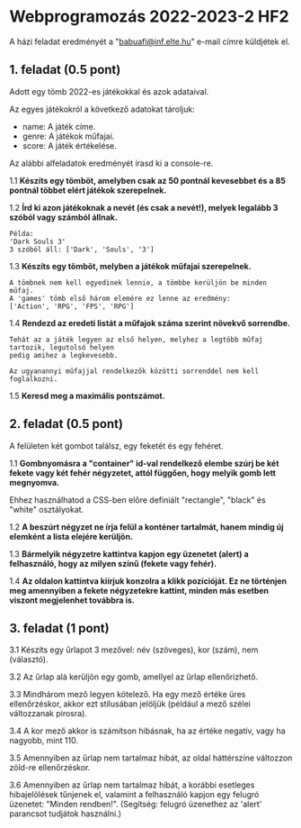 # Webprogramozás 2022-2023-2 HF2

A házi feladat eredményét a "babuafi@inf.elte.hu" e-mail címre küldjétek el.

## 1. feladat (0.5 pont)

Adott egy tömb 2022-es játékokkal és azok adataival.

Az egyes játékokról a következő adatokat tároljuk:
- name: A játék címe.
- genre: A játékok műfajai.
- score: A játék értékelése.

Az alábbi alfeladatok eredményét írasd ki a console-re.

1.1 **Készíts egy tömböt, amelyben csak az 50 pontnál kevesebbet és a 85 pontnál többet
elért játékok szerepelnek.**

1.2 **Írd ki azon játékoknak a nevét (és csak a nevét!), melyek legalább 3 szóból vagy számból
állnak.**

    Példa:
    'Dark Souls 3'
    3 szóból áll: ['Dark', 'Souls', '3']

1.3 **Készíts egy tömböt, melyben a játékok műfajai szerepelnek.**

    A tömbnek nem kell egyedinek lennie, a tömbbe kerüljön be minden műfaj.
    A 'games' tömb első három elemére ez lenne az eredmény:
    ['Action', 'RPG', 'FPS', 'RPG']

1.4 **Rendezd az eredeti listát a műfajok száma szerint növekvő sorrendbe.**

    Tehát az a játék legyen az első helyen, melyhez a legtöbb műfaj tartozik, legutolsó helyen
    pedig amihez a legkevesebb.

    Az ugyanannyi műfajjal rendelkezők közötti sorrenddel nem kell foglalkozni.

1.5 **Keresd meg a maximális pontszámot.**

## 2. feladat (0.5 pont)

A felületen két gombot találsz, egy feketét és egy fehéret.

1.1 **Gombnyomásra a "container" id-val rendelkező elembe szúrj be két fekete vagy két fehér
négyzetet, attól függően, hogy melyik gomb lett megnyomva.**

Ehhez használhatod a CSS-ben előre definiált "rectangle", "black" és "white" osztályokat.

1.2 **A beszúrt négyzet ne írja felül a konténer tartalmát, hanem mindig új elemként
a lista elejére kerüljön.**

1.3 **Bármelyik négyzetre kattintva kapjon egy üzenetet (alert) a felhasználó, hogy az milyen színű
(fekete vagy fehér).**

1.4 **Az oldalon kattintva kiírjuk konzolra a klikk pozícióját.
Ez ne történjen meg amennyiben a fekete négyzetekre kattint,
minden más esetben viszont megjelenhet továbbra is.**

## 3. feladat (1 pont)

3.1 Készíts egy űrlapot 3 mezővel: név (szöveges), kor (szám), nem (választó). 

3.2 Az űrlap alá kerüljön egy gomb, amellyel az űrlap ellenőrizhető.

3.3 Mindhárom mező legyen kötelező.
    Ha egy mező értéke üres ellenőrzéskor, akkor ezt stílusában jelöljük (például a mező szélei változzanak pirosra).

3.4 A kor mező akkor is számítson hibásnak, ha az értéke negatív, vagy ha nagyobb, mint 110.

3.5 Amennyiben az űrlap nem tartalmaz hibát, az oldal háttérszíne változzon zöld-re ellenőrzéskor.

3.6 Amennyiben az űrlap nem tartalmaz hibát, a korábbi esetleges hibajelölések tűnjenek el, valamint a felhasználó
    kapjon egy felugró üzenetet: "Minden rendben!".
    (Segítség: felugró üzenethez az 'alert' parancsot tudjátok használni.)

